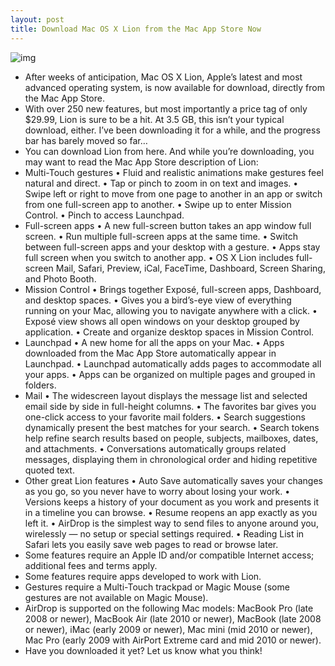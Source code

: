 ```yaml
---
layout: post
title: Download Mac OS X Lion from the Mac App Store Now
---
```

![img](http://media.idownloadblog.com/wp-content/uploads/2011/07/Mac-OS-X-Lion-e1311175757198.png)
* After weeks of anticipation, Mac OS X Lion, Apple’s latest and most advanced operating system, is now available for download, directly from the Mac App Store.
* With over 250 new features, but most importantly a price tag of only $29.99, Lion is sure to be a hit. At 3.5 GB, this isn’t your typical download, either. I’ve been downloading it for a while, and the progress bar has barely moved so far…
* You can download Lion from here. And while you’re downloading, you may want to read the Mac App Store description of Lion:
* Multi-Touch gestures • Fluid and realistic animations make gestures feel natural and direct. • Tap or pinch to zoom in on text and images. • Swipe left or right to move from one page to another in an app or switch from one full-screen app to another. • Swipe up to enter Mission Control. • Pinch to access Launchpad.
* Full-screen apps • A new full-screen button takes an app window full screen. • Run multiple full-screen apps at the same time. • Switch between full-screen apps and your desktop with a gesture. • Apps stay full screen when you switch to another app. • OS X Lion includes full-screen Mail, Safari, Preview, iCal, FaceTime, Dashboard, Screen Sharing, and Photo Booth.
* Mission Control • Brings together Exposé, full-screen apps, Dashboard, and desktop spaces. • Gives you a bird’s-eye view of everything running on your Mac, allowing you to navigate anywhere with a click. • Exposé view shows all open windows on your desktop grouped by application. • Create and organize desktop spaces in Mission Control.
* Launchpad • A new home for all the apps on your Mac. • Apps downloaded from the Mac App Store automatically appear in Launchpad. • Launchpad automatically adds pages to accommodate all your apps. • Apps can be organized on multiple pages and grouped in folders.
* Mail • The widescreen layout displays the message list and selected email side by side in full-height columns. • The favorites bar gives you one-click access to your favorite mail folders. • Search suggestions dynamically present the best matches for your search. • Search tokens help refine search results based on people, subjects, mailboxes, dates, and attachments. • Conversations automatically groups related messages, displaying them in chronological order and hiding repetitive quoted text.
* Other great Lion features • Auto Save automatically saves your changes as you go, so you never have to worry about losing your work. • Versions keeps a history of your document as you work and presents it in a timeline you can browse. • Resume reopens an app exactly as you left it. • AirDrop is the simplest way to send files to anyone around you, wirelessly — no setup or special settings required. • Reading List in Safari lets you easily save web pages to read or browse later.
* Some features require an Apple ID and/or compatible Internet access; additional fees and terms apply.
* Some features require apps developed to work with Lion.
* Gestures require a Multi-Touch trackpad or Magic Mouse (some gestures are not available on Magic Mouse).
* AirDrop is supported on the following Mac models: MacBook Pro (late 2008 or newer), MacBook Air (late 2010 or newer), MacBook (late 2008 or newer), iMac (early 2009 or newer), Mac mini (mid 2010 or newer), Mac Pro (early 2009 with AirPort Extreme card and mid 2010 or newer).
* Have you downloaded it yet? Let us know what you think!

